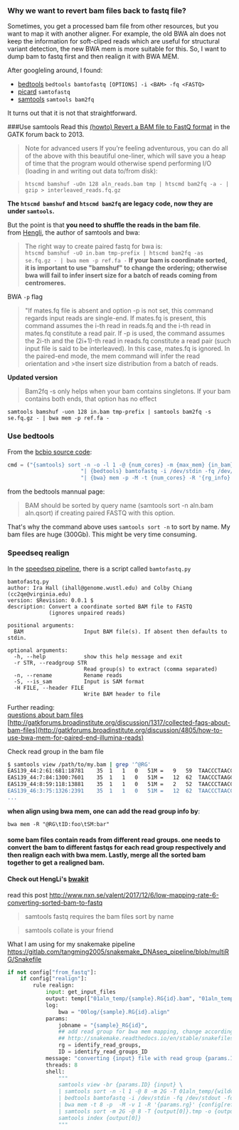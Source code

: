 ### Why we want to revert bam files back to fastq file?

Sometimes, you get a processed bam file from other resources, but you want to map it with another aligner. For example, the old
BWA aln does not keep the information for soft-cliped reads which are useful for structural variant detection, the new BWA mem is 
more suitable for this. So, I want to dump bam to fastq first and then realign it with BWA MEM.

After googleling around, I found:  
* [bedtools](http://bedtools.readthedocs.org/en/latest/content/tools/bamtofastq.html) `bedtools bamtofastq [OPTIONS] -i <BAM> -fq <FASTQ>`
* [picard](https://broadinstitute.github.io/picard/command-line-overview.html) `samtofastq`
* [samtools](http://www.htslib.org/doc/samtools-1.1.html) `samtools bam2fq`

It turns out that it is not that straightforward.

###Use samtools 
Read this [(howto) Revert a BAM file to FastQ format](http://gatkforums.broadinstitute.org/discussion/2908/howto-revert-a-bam-file-to-fastq-format) in the GATK forum back to 2013.

>Note for advanced users
>If you’re feeling adventurous, you can do all of the above with this beautiful one-liner, which will save you a heap of time that the program would otherwise spend performing I/O (loading in and writing out data to/from disk):

>`htscmd bamshuf -uOn 128 aln_reads.bam tmp | htscmd bam2fq -a - | gzip > interleaved_reads.fq.gz` 

**The `htscmd bamshuf` and `htscmd bam2fq` are legacy code, now they are under `samtools`.**  

But the point is that **you need to shuffle the reads in the bam file**.  
from [Hengli](https://github.com/samtools/htslib/issues/26), the author of samtools and bwa:  
>The right way to create paired fastq for bwa is:  
`htscmd bamshuf -uO in.bam tmp-prefix | htscmd bam2fq -as se.fq.gz - | bwa mem -p ref.fa -`
**If your bam is coordinate sorted, it is important to use "bamshuf" to change the ordering; otherwise bwa will fail to infer insert size for a batch of reads coming from centromeres.**

BWA `-p` flag
>"If mates.fq file is absent and option -p is not set, this command regards input reads are single-end. If mates.fq is present, this command assumes the i-th read in reads.fq and the i-th read in mates.fq constitute a read pair. If -p is used, the command assumes the 2i-th and the (2i+1)-th read in reads.fq constitute a read pair (such input file is said to be interleaved). In this case, mates.fq is ignored. In the paired-end mode, the mem command will infer the read orientation and >the insert size distribution from a batch of reads.

**Updated version**   
>Bam2fq -s only helps when your bam contains singletons. If your bam contains both ends, that option has no effect

`samtools bamshuf -uon 128 in.bam tmp-prefix | samtools bam2fq -s se.fq.gz - | bwa mem -p ref.fa -`

### Use bedtools

From the [bcbio source code](https://github.com/chapmanb/bcbio-nextgen/blob/01a6d99c7a8bb7a73ee35313c8af4c6b4d8c66fe/bcbio/ngsalign/bwa.py#L41-L43):

```python
cmd = ("{samtools} sort -n -o -l 1 -@ {num_cores} -m {max_mem} {in_bam} {prefix1} "
                       "| {bedtools} bamtofastq -i /dev/stdin -fq /dev/stdout -fq2 /dev/stdout "
                       "| {bwa} mem -p -M -t {num_cores} -R '{rg_info}' -v 1 {ref_file} - | ")
```
from the bedtools mannual page:  
> BAM should be sorted by query name (samtools sort -n aln.bam aln.qsort) if creating paired FASTQ with this option.

That's why the command above uses `samtools sort -n` to sort by name. My bam files are huge (300Gb). This might be very time consuming.  

### Speedseq realign

In the [speedseq pipeline](https://github.com/hall-lab/speedseq), there is a script called `bamtofastq.py` 
```
bamtofastq.py
author: Ira Hall (ihall@genome.wustl.edu) and Colby Chiang (cc2qe@virginia.edu)
version: $Revision: 0.0.1 $
description: Convert a coordinate sorted BAM file to FASTQ
             (ignores unpaired reads)

positional arguments:
  BAM                   Input BAM file(s). If absent then defaults to stdin.

optional arguments:
  -h, --help            show this help message and exit
  -r STR, --readgroup STR
                        Read group(s) to extract (comma separated)
  -n, --rename          Rename reads
  -S, --is_sam          Input is SAM format
  -H FILE, --header FILE
                        Write BAM header to file
```

Further reading:  
[questions about bam files](http://gatkforums.broadinstitute.org/discussion/1317/collected-faqs-about-bam-files)  
[http://gatkforums.broadinstitute.org/discussion/1317/collected-faqs-about-bam-files](http://gatkforums.broadinstitute.org/discussion/4805/how-to-use-bwa-mem-for-paired-end-illumina-reads)  

Check read group in the bam file
```bash
$ samtools view /path/to/my.bam | grep '^@RG'
EAS139_44:2:61:681:18781    35  1   1   0   51M =   9   59  TAACCCTAACCCTAACCCTAACCCTAACCCTAACCCTAACCCTAACCCTAA B<>;==?=?<==?=?=>>?>><=<?=?8<=?>?<:=?>?<==?=>:;<?:= RG:Z:4  MF:i:18 Aq:i:0  NM:i:0  UQ:i:0  H0:i:85 H1:i:31
EAS139_44:7:84:1300:7601    35  1   1   0   51M =   12  62  TAACCCTAAGCCTAACCCTAACCCTAACCCTAACCCTAACCCTAACCCTAA G<>;==?=?&=>?=?<==?>?<>>?=?<==?>?<==?>?1==@>?;<=><; RG:Z:3  MF:i:18 Aq:i:0  NM:i:1  UQ:i:5  H0:i:0  H1:i:85
EAS139_44:8:59:118:13881    35  1   1   0   51M =   2   52  TAACCCTAACCCTAACCCTAACCCTAACCCTAACCCTAACCCTAACCCTAA @<>;<=?=?==>?>?<==?=><=>?-?;=>?:><==?7?;<>?5?<<=>:; RG:Z:1  MF:i:18 Aq:i:0  NM:i:0  UQ:i:0  H0:i:85 H1:i:31
EAS139_46:3:75:1326:2391    35  1   1   0   51M =   12  62  TAACCCTAACCCTAACCCTAACCCTAACCCTAACCCTAACCCTAACCCTAA @<>==>?>@???B>A>?>A?A>??A?@>?@A?@;??A>@7>?>>@:>=@;@ RG:Z:0  MF:i:18 Aq:i:0  NM:i:0  UQ:i:0  H0:i:85 H1:i:31
...

```

**when align using bwa mem, one can add the read group info by**:  

`bwa mem -R "@RG\tID:foo\tSM:bar"`

#### some bam files contain reads from different read groups. one needs to convert the bam to different fastqs for each read group respectively and then realign each with bwa mem. Lastly, merge all the sorted bam together to get a realigned bam.

#### Check out HengLi's [bwakit](https://github.com/lh3/bwa/tree/master/bwakit)

read this post http://www.nxn.se/valent/2017/12/6/low-mapping-rate-6-converting-sorted-bam-to-fastq

>samtools fastq requires the bam files sort by name   

>samtools collate is your friend

What I am using for my snakemake pipeline https://gitlab.com/tangming2005/snakemake_DNAseq_pipeline/blob/multiRG/Snakefile

```python
if not config["from_fastq"]:
    if config["realign"]:
        rule realign:
            input: get_input_files
            output: temp(["01aln_temp/{sample}.RG{id}.bam", "01aln_temp/{sample}.RG{id}.bam.bai"]), "00log/{sample}.RG{id}.align"
            log:
                bwa = "00log/{sample}.RG{id}.align"
            params:
                jobname = "{sample}_RG{id}",
                ## add read group for bwa mem mapping, change accordingly if you know PL:ILLUMINA, LB:library1 PI:200 etc...
                ## http://snakemake.readthedocs.io/en/stable/snakefiles/rules.html#non-file-parameters-for-rules
                rg = identify_read_groups,
                ID = identify_read_groups_ID
            message: "converting {input} file with read group {params.ID} to fastqs by bedtools and remapping with bwa mem"
            threads: 8
            shell:
                """
                samtools view -br {params.ID} {input} \
                | samtools sort -n -l 1 -@ 8 -m 2G -T 01aln_temp/{wildcards.sample}_{wildcards.id}.tmp \
                | bedtools bamtofastq -i /dev/stdin -fq /dev/stdout -fq2 /dev/stdout \
                | bwa mem -t 8 -p  -M -v 1 -R '{params.rg}' {config[ref_fa]} - 2> {log.bwa} \
                | samtools sort -m 2G -@ 8 -T {output[0]}.tmp -o {output[0]}
                samtools index {output[0]}
                """

```

